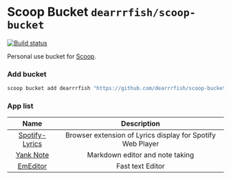# Scoop Bucket `dearrrfish/scoop-bucket`
[![Build status](https://ci.appveyor.com/api/projects/status/g1bf9y9cqlo2oq3x?svg=true)](https://ci.appveyor.com/project/dearrrfish/scoop-bucket)

Personal use bucket for [Scoop](https://scoop.sh).

### Add bucket

```powershell
scoop bucket add dearrrfish "https://github.com/dearrrfish/scoop-bucket"
```

### App list

| **Name** | **Description** |
| :------: | :-------------: |
| [Spotify-Lyrics](https://github.com/mantou132/Spotify-Lyrics) | Browser extension of Lyrics display for Spotify Web Player |
| [Yank Note](https://github.com/purocean/yn) | Markdown editor and note taking |
| [EmEditor](https://www.emeditor.com/download/) | Fast text Editor |
